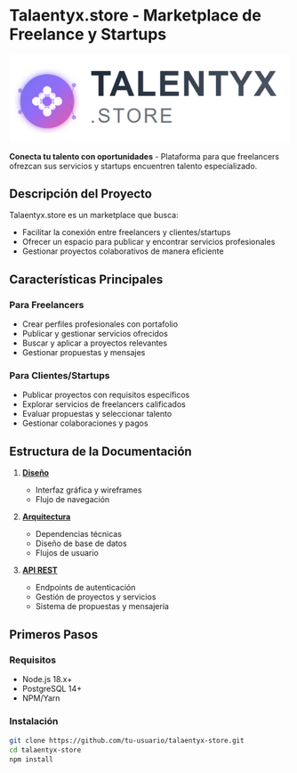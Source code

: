 # Talaentyx.store - Marketplace de Freelance y Startups

![Talaentyx.store Logo](./assets/img/logo.png)<!-- Añade tu logo si lo tienes -->

**Conecta tu talento con oportunidades** - Plataforma para que freelancers ofrezcan sus servicios y startups encuentren talento especializado.

## Descripción del Proyecto

Talaentyx.store es un marketplace que busca:
- Facilitar la conexión entre freelancers y clientes/startups
- Ofrecer un espacio para publicar y encontrar servicios profesionales
- Gestionar proyectos colaborativos de manera eficiente

## Características Principales

### Para Freelancers
- Crear perfiles profesionales con portafolio
- Publicar y gestionar servicios ofrecidos
- Buscar y aplicar a proyectos relevantes
- Gestionar propuestas y mensajes

### Para Clientes/Startups
- Publicar proyectos con requisitos específicos
- Explorar servicios de freelancers calificados
- Evaluar propuestas y seleccionar talento
- Gestionar colaboraciones y pagos

## Estructura de la Documentación

1. **[Diseño](diseno/interfaz.md)**
   - Interfaz gráfica y wireframes
   - Flujo de navegación

2. **[Arquitectura](arquitectura/dependencias.md)**
   - Dependencias técnicas
   - Diseño de base de datos
   - Flujos de usuario

3. **[API REST](api/autenticacion.md)**
   - Endpoints de autenticación
   - Gestión de proyectos y servicios
   - Sistema de propuestas y mensajería

## Primeros Pasos

### Requisitos
- Node.js 18.x+
- PostgreSQL 14+
- NPM/Yarn

### Instalación
```bash
git clone https://github.com/tu-usuario/talaentyx-store.git
cd talaentyx-store
npm install

```

<!-- [def]: ../docs/assets/img/logo.png -->